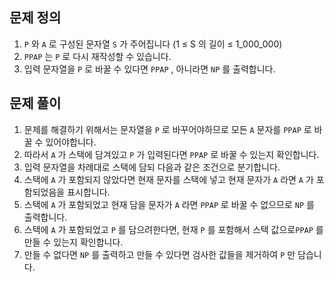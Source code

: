 ## 문제 정의

1. `P` 와 `A` 로 구성된 문자열 `S` 가 주어집니다 (1 ≤ S 의 길이 ≤ 1_000_000)
2. `PPAP` 는 `P` 로 다시 재작성할 수 있습니다.
3. 입력 문자열을 `P` 로 바꿀 수 있다면 `PPAP` , 아니라면 `NP` 를 출력합니다.

## 문제 풀이

1. 문제를 해결하기 위해서는 문자열을 `P` 로 바꾸어야하므로 모든 `A` 문자를 `PPAP` 로 바꿀 수 있어야합니다.
2. 따라서 `A` 가 스택에 담겨있고 `P` 가 입력된다면 `PPAP` 로 바꿀 수 있는지 확인합니다.
3. 입력 문자열을 차례대로 스택에 담되 다음과 같은 조건으로 분기합니다.
4. 스택에 `A` 가 포함되지 않았다면 현재 문자를 스택에 넣고 현재 문자가 `A` 라면 `A` 가 포함되었음을 표시합니다.
5. 스택에 `A` 가 포함되었고 현재 담을 문자가 `A` 라면 `PPAP` 로 바꿀 수 없으므로 `NP` 를 출력합니다.
6. 스택에 `A` 가 포함되었고 `P` 를 담으려한다면, 현재 `P` 를 포함해서 스택 값으로`PPAP` 를 만들 수 있는지 확인합니다.
7. 만들 수 없다면 `NP` 를 출력하고 만들 수 있다면 검사한 값들을 제거하여 `P` 만 담습니다.